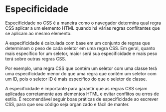 <h1>Especificidade</h1>

<p>Especificidade no CSS é a maneira como o navegador determina qual regra CSS aplicar a um elemento HTML quando há várias regras conflitantes que se aplicam ao mesmo elemento.

A especificidade é calculada com base em um conjunto de regras que determinam o peso de cada seletor em uma regra CSS. Em geral, quanto mais específico for um seletor, maior será sua especificidade e mais peso terá sobre outras regras CSS.

Por exemplo, uma regra CSS que contém um seletor com uma classe terá uma especificidade menor do que uma regra que contém um seletor com um ID, pois o seletor ID é mais específico do que o seletor de classe.

A especificidade é importante para garantir que as regras CSS sejam aplicadas corretamente aos elementos HTML e evitar conflitos ou erros de estilo. É recomendável seguir boas práticas de especificidade ao escrever CSS, para que seu código seja organizado e fácil de manter.</p>

